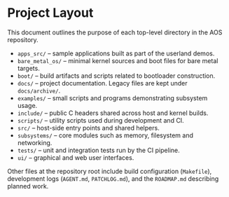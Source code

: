 # Project Layout

This document outlines the purpose of each top-level directory in the AOS repository.

- `apps_src/` – sample applications built as part of the userland demos.
- `bare_metal_os/` – minimal kernel sources and boot files for bare metal targets.
- `boot/` – build artifacts and scripts related to bootloader construction.
- `docs/` – project documentation. Legacy files are kept under `docs/archive/`.
- `examples/` – small scripts and programs demonstrating subsystem usage.
- `include/` – public C headers shared across host and kernel builds.
- `scripts/` – utility scripts used during development and CI.
- `src/` – host-side entry points and shared helpers.
- `subsystems/` – core modules such as memory, filesystem and networking.
- `tests/` – unit and integration tests run by the CI pipeline.
- `ui/` – graphical and web user interfaces.

Other files at the repository root include build configuration (`Makefile`),
development logs (`AGENT.md`, `PATCHLOG.md`), and the `ROADMAP.md` describing
planned work.
